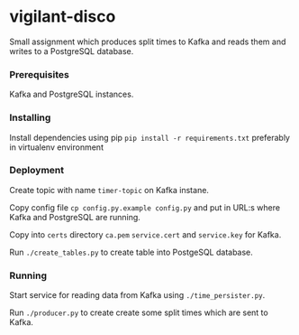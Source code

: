 # vigilant-disco

Small assignment which produces split times to Kafka and reads them and
writes to a PostgreSQL database.

### Prerequisites

Kafka and PostgreSQL instances.

### Installing

Install dependencies using pip ``pip install -r requirements.txt`` preferably
in virtualenv environment

### Deployment

Create topic with name ``timer-topic`` on Kafka instane.

Copy config file ``cp config.py.example config.py`` and put in URL:s where
Kafka and PostgreSQL are running.

Copy into ``certs`` directory ``ca.pem`` ``service.cert`` and ``service.key``
for Kafka.

Run ``./create_tables.py`` to create table into PostgeSQL database.

### Running

Start service for reading data from Kafka using ``./time_persister.py``.

Run ``./producer.py`` to create create some split times which are sent to Kafka.
